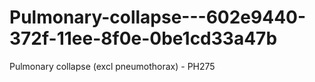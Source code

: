 # Pulmonary-collapse---602e9440-372f-11ee-8f0e-0be1cd33a47b
Pulmonary collapse (excl pneumothorax) - PH275
